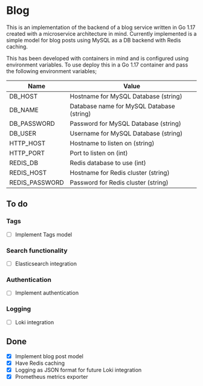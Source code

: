 # Blog
  
This is an implementation of the backend of a blog service written in Go 1.17 created with a microservice architecture in mind. Currently implemented is a simple model for blog posts using MySQL as a DB backend with Redis caching.  
  
This has been developed with containers in mind and is configured using environment variables. To use deploy this in a Go 1.17 container and pass the following environment variables;  
  
|Name|Value|
|-|-|
|DB_HOST|Hostname for MySQL Database (string)|
|DB_NAME|Database name for MySQL Database (string)|
|DB_PASSWORD|Password for MySQL Database (string)|
|DB_USER|Username for MySQL Database (string)|
|HTTP_HOST|Hostname to listen on (string)|
|HTTP_PORT|Port to listen on (int)|
|REDIS_DB|Redis database to use (int)|
|REDIS_HOST|Hostname for Redis cluster (string)|
|REDIS_PASSWORD|Password for Redis cluster (string)|

## To do

### Tags
- [ ] Implement Tags model  

### Search functionality
- [ ] Elasticsearch integration  

### Authentication
- [ ] Implement authentication 

### Logging
- [ ] Loki integration

## Done
- [x] Implement blog post model  
- [x] Have Redis caching  
- [x] Logging as JSON format for future Loki integration  
- [x] Prometheus metrics exporter  
